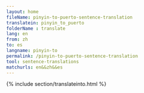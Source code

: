 ```yaml
---
layout: home
fileName: pinyin-to-puerto-sentence-translation
translatein: pinyin_to_puerto
folderName : translate
lang: en
from: zh
to: es
langname: pinyin-to
permalink: /pinyin-to-puerto-sentence-translation
tool: sentence-translations
matchurls: en&&zh&&es
---
```

{% include section/translateinto.html %}
